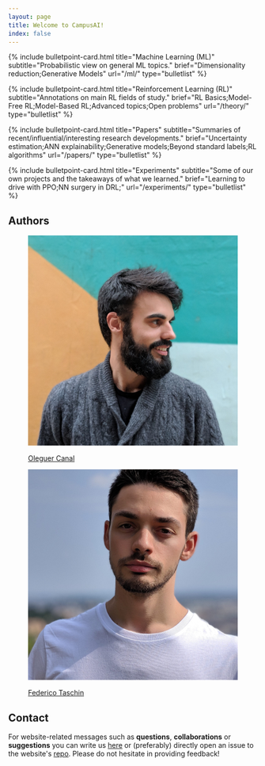 ```yaml
---
layout: page
title: Welcome to CampusAI!
index: false
---
```

<div class="row" markdown="1">
<div class="col-12" markdown="1">
<!-- CampusAI is an artificial intelligence content website with (currently) 35+ articles, mainly focused on Reinforcement Learning. -->
<!-- ## Content -->

{% include bulletpoint-card.html title="Machine Learning (ML)"
subtitle="Probabilistic view on general ML topics."
brief="Dimensionality reduction;Generative Models"
url="/ml/" type="bulletlist" %}

{% include bulletpoint-card.html title="Reinforcement Learning (RL)"
subtitle="Annotations on main RL fields of study."
brief="RL Basics;Model-Free RL;Model-Based RL;Advanced topics;Open problems"
url="/theory/" type="bulletlist" %}

{% include bulletpoint-card.html title="Papers"
subtitle="Summaries of recent/influential/interesting research developments."
brief="Uncertainty estimation;ANN explainability;Generative models;Beyond standard labels;RL algorithms"
url="/papers/" type="bulletlist" %}

{% include bulletpoint-card.html title="Experiments"
subtitle="Some of our own projects and the takeaways of what we learned."
brief="Learning to drive with PPO;NN surgery in DRL;"
url="/experiments/" type="bulletlist" %}

## Authors
</div>
</div>

<div class="row">
<div class="col-5 col-sm-4 offset-0 offset-sm-1">
    <figure class="figure">
        <a href="https://www.linkedin.com/in/oleguercanal/">
        <img src="/assets/images/about/oleguer.jpg" class="rounded-circle figure-img img-fluid">
        <p class="text-center roboto-bold"> Oleguer Canal </p>
        </a>
    </figure>
</div>

<div class="col-1 col-sm-2"></div>
<div class="col-5 col-sm-4">
    <figure class="figure">
        <a href="https://www.linkedin.com/in/federico-taschin/">
        <img src="/assets/images/about/federico.jpg" class="rounded-circle figure-img img-fluid">
        <p class="text-center roboto-bold"> Federico Taschin </p>
        </a>
    </figure>
 
</div>
<div class="col-0 col-sm-1"></div>
</div>

## Contact

For website-related messages such as __questions__, __collaborations__ or __suggestions__ you can write us [here](mailto:ai.campus.ai@gmail.com) or (preferably) directly open an issue to the website's [repo](https://github.com/CampusAI/CampusAI.github.io). Please do not hesitate in providing feedback!
